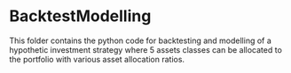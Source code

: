 # BacktestModelling
This folder contains the python code for backtesting and modelling of a hypothetic investment strategy where 5 assets classes can be allocated to the portfolio with various asset allocation ratios.
